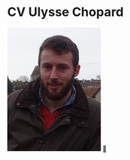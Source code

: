 # CV Ulysse Chopard

![photo](https://github.com/UlysseChopard/ulyssechopard.github.io/blob/6213a9df10b8ca567f052ba008d65f30f37ede1d/ulysse_chartres_mini.jpg)
[](https://www.linkedin.com/in/ulysse-chopard/)
